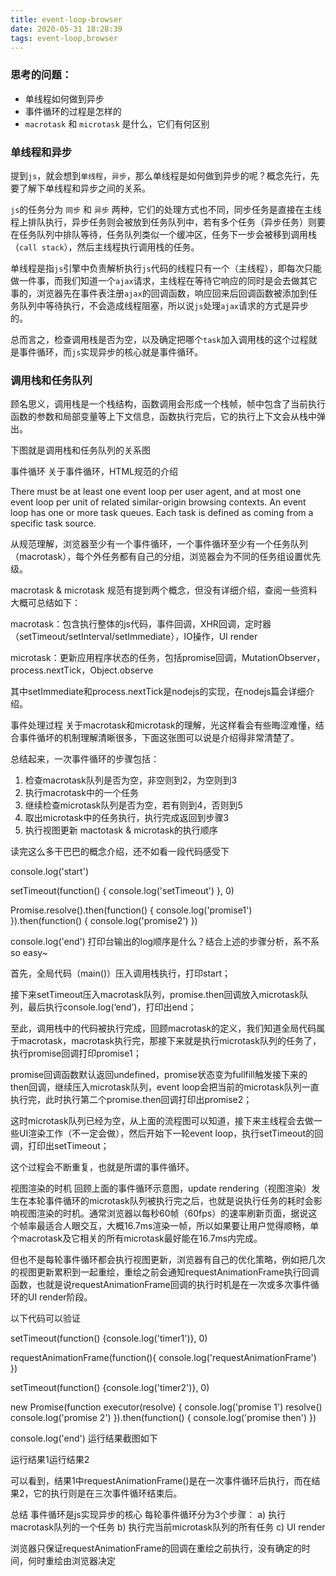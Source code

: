 ```yaml
---
title: event-loop-browser
date: 2020-05-31 18:28:39
tags: event-loop,browser
---
```


### 思考的问题：
- 单线程如何做到异步
- 事件循环的过程是怎样的
- `macrotask` 和 `microtask` 是什么，它们有何区别

### 单线程和异步
提到`js`，就会想到`单线程`，`异步`，那么单线程是如何做到异步的呢？概念先行，先要了解下单线程和异步之间的关系。

`js`的任务分为 `同步` 和 `异步` 两种，它们的处理方式也不同，同步任务是直接在主线程上排队执行，异步任务则会被放到任务队列中，若有多个任务（异步任务）则要在任务队列中排队等待，任务队列类似一个缓冲区，任务下一步会被移到调用栈（`call stack`），然后主线程执行调用栈的任务。

单线程是指`js`引擎中负责解析执行`js`代码的线程只有一个（主线程），即每次只能做一件事，而我们知道一个`ajax`请求，主线程在等待它响应的同时是会去做其它事的，浏览器先在事件表注册`ajax`的回调函数，响应回来后回调函数被添加到任务队列中等待执行，不会造成线程阻塞，所以说`js`处理`ajax`请求的方式是异步的。

总而言之，检查调用栈是否为空，以及确定把哪个`task`加入调用栈的这个过程就是事件循环，而`js`实现异步的核心就是事件循环。

### 调用栈和任务队列
顾名思义，调用栈是一个栈结构，函数调用会形成一个栈帧，帧中包含了当前执行函数的参数和局部变量等上下文信息，函数执行完后，它的执行上下文会从栈中弹出。

下图就是调用栈和任务队列的关系图



事件循环
关于事件循环，HTML规范的介绍

There must be at least one event loop per user agent, and at most one event loop per unit of related similar-origin browsing contexts.
An event loop has one or more task queues.
Each task is defined as coming from a specific task source.

从规范理解，浏览器至少有一个事件循环，一个事件循环至少有一个任务队列（macrotask），每个外任务都有自己的分组，浏览器会为不同的任务组设置优先级。

macrotask & microtask
规范有提到两个概念，但没有详细介绍，查阅一些资料大概可总结如下：

macrotask：包含执行整体的js代码，事件回调，XHR回调，定时器（setTimeout/setInterval/setImmediate），IO操作，UI render

microtask：更新应用程序状态的任务，包括promise回调，MutationObserver，process.nextTick，Object.observe

其中setImmediate和process.nextTick是nodejs的实现，在nodejs篇会详细介绍。

事件处理过程
关于macrotask和microtask的理解，光这样看会有些晦涩难懂，结合事件循坏的机制理解清晰很多，下面这张图可以说是介绍得非常清楚了。



总结起来，一次事件循环的步骤包括：

1. 检查macrotask队列是否为空，非空则到2，为空则到3
2. 执行macrotask中的一个任务
3. 继续检查microtask队列是否为空，若有则到4，否则到5
4. 取出microtask中的任务执行，执行完成返回到步骤3
5. 执行视图更新
mactotask & microtask的执行顺序


读完这么多干巴巴的概念介绍，还不如看一段代码感受下

console.log('start')

setTimeout(function() {
  console.log('setTimeout')
}, 0)

Promise.resolve().then(function() {
  console.log('promise1')
}).then(function() {
  console.log('promise2')
})

console.log('end')
打印台输出的log顺序是什么？结合上述的步骤分析，系不系so easy~

首先，全局代码（main()）压入调用栈执行，打印start；

接下来setTimeout压入macrotask队列，promise.then回调放入microtask队列，最后执行console.log(‘end’)，打印出end；

至此，调用栈中的代码被执行完成，回顾macrotask的定义，我们知道全局代码属于macrotask，macrotask执行完，那接下来就是执行microtask队列的任务了，执行promise回调打印promise1；

promise回调函数默认返回undefined，promise状态变为fullfill触发接下来的then回调，继续压入microtask队列，event loop会把当前的microtask队列一直执行完，此时执行第二个promise.then回调打印出promise2；

这时microtask队列已经为空，从上面的流程图可以知道，接下来主线程会去做一些UI渲染工作（不一定会做），然后开始下一轮event loop，执行setTimeout的回调，打印出setTimeout；

这个过程会不断重复，也就是所谓的事件循环。

视图渲染的时机
回顾上面的事件循环示意图，update rendering（视图渲染）发生在本轮事件循环的microtask队列被执行完之后，也就是说执行任务的耗时会影响视图渲染的时机。通常浏览器以每秒60帧（60fps）的速率刷新页面，据说这个帧率最适合人眼交互，大概16.7ms渲染一帧，所以如果要让用户觉得顺畅，单个macrotask及它相关的所有microtask最好能在16.7ms内完成。

但也不是每轮事件循环都会执行视图更新，浏览器有自己的优化策略，例如把几次的视图更新累积到一起重绘，重绘之前会通知requestAnimationFrame执行回调函数，也就是说requestAnimationFrame回调的执行时机是在一次或多次事件循环的UI render阶段。

以下代码可以验证

setTimeout(function() {console.log('timer1')}, 0)

requestAnimationFrame(function(){
	console.log('requestAnimationFrame')
})

setTimeout(function() {console.log('timer2')}, 0)

new Promise(function executor(resolve) {
	console.log('promise 1')
	resolve()
	console.log('promise 2')
}).then(function() {
	console.log('promise then')
})

console.log('end')
运行结果截图如下

运行结果1运行结果2

可以看到，结果1中requestAnimationFrame()是在一次事件循环后执行，而在结果2，它的执行则是在三次事件循环结束后。

总结
事件循环是js实现异步的核心
每轮事件循环分为3个步骤：
a) 执行macrotask队列的一个任务
b) 执行完当前microtask队列的所有任务
c) UI render

浏览器只保证requestAnimationFrame的回调在重绘之前执行，没有确定的时间，何时重绘由浏览器决定